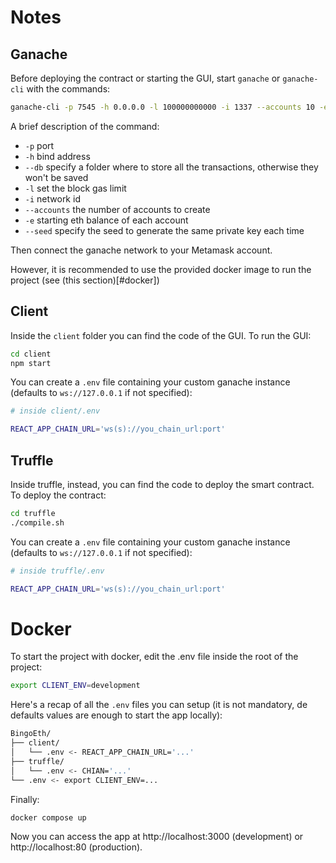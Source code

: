 # Notes

## Ganache
Before deploying the contract or starting the GUI, start `ganache` or `ganache-cli` with the commands:

```bash
ganache-cli -p 7545 -h 0.0.0.0 -l 100000000000 -i 1337 --accounts 10 -e 10000 --seed 69420
```
A brief description of the command:
- `-p` port
- `-h` bind address
- `--db` specify a folder where to store all the transactions, otherwise they won't be saved
- `-l`  set the block gas limit
- `-i` network id
- `--accounts` the number of accounts to create
- `-e` starting eth balance of each account
- `--seed` specify the seed to generate the same private key each time

Then connect the ganache network to your Metamask account.

However, it is recommended to use the provided docker image to run the project (see (this section)[#docker])

## Client

Inside the `client` folder you can find the code of the GUI.
To run the GUI:

```bash
cd client
npm start
```

You can create a `.env` file containing your custom ganache instance (defaults to `ws://127.0.0.1` if not specified):

```bash
# inside client/.env

REACT_APP_CHAIN_URL='ws(s)://you_chain_url:port'
```

## Truffle

Inside truffle, instead, you can find the code to deploy the smart contract.
To deploy the contract:

```bash
cd truffle
./compile.sh
```

You can create a `.env` file containing your custom ganache instance (defaults to `ws://127.0.0.1` if not specified):

```bash
# inside truffle/.env

REACT_APP_CHAIN_URL='ws(s)://you_chain_url:port'
```

# Docker

To start the project with docker, edit the .env file inside the root of the project:

```bash
export CLIENT_ENV=development
```

Here's a recap of all the `.env` files you can setup (it is not mandatory, de defaults values are enough to start the app locally):

```bash
BingoEth/
├── client/
│   └── .env <- REACT_APP_CHAIN_URL='...'
├── truffle/
│   └── .env <- CHIAN='...'
└── .env <- export CLIENT_ENV=...
```


Finally:

```bash
docker compose up
```

Now you can access the app at http://localhost:3000 (development) or http://localhost:80 (production).
